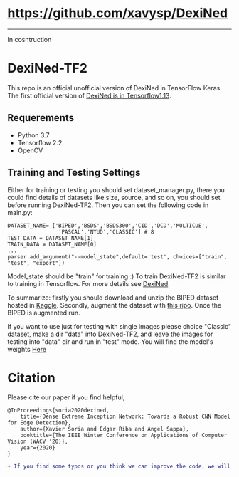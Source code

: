 # https://github.com/xavysp/DexiNed

***

In cosntruction

# DexiNed-TF2


This repo is an official unofficial version of DexiNed in TensorFlow Keras. The first official version of [DexiNed is in Tensorflow1.13](https://github.com/xavysp/DexiNed).

## Requerements

* Python 3.7
* Tensorflow 2.2.
* OpenCV

## Training and Testing  Settings

Either for training or testing you should set dataset_manager.py, there you could find details of datasets like size, source, and so on, you should set before running DexiNed-TF2.
Then you can set the following code in main.py:
```
DATASET_NAME= ['BIPED','BSDS','BSDS300','CID','DCD','MULTICUE',
                'PASCAL','NYUD','CLASSIC'] # 8
TEST_DATA = DATASET_NAME[1]
TRAIN_DATA = DATASET_NAME[0]
...
parser.add_argument("--model_state",default='test', choices=["train", "test", "export"])

```
Model_state should be "train" for training :)
To train DexiNed-TF2 is similar to training in Tensorflow. For more details see [DexiNed](https://github.com/xavysp/DexiNed/blob/master/README.md).

To summarize: firstly you should download and unzip the BIPED dataset hosted in [Kaggle](https://www.kaggle.com/xavysp/biped). Secondly, augment the dataset with [this ripo](https://github.com/xavysp/MBIPED). Once the BIPED is augmented run.

If you want to use just for testing with single images please choice "Classic" dataset, make a dir "data" into DexiNed-TF2, and leave the images for testing into "data" dir and run in "test" mode. You will find the model's weights [Here](https://drive.google.com/file/d/19Gwa6egqzNolvX4eUoXn-SjRKzxB68AA/view?usp=sharing)
 
 # Citation
Please cite our paper if you find helpful,
```
@InProceedings{soria2020dexined,
    title={Dense Extreme Inception Network: Towards a Robust CNN Model for Edge Detection},
    author={Xavier Soria and Edgar Riba and Angel Sappa},
    booktitle={The IEEE Winter Conference on Applications of Computer Vision (WACV '20)},
    year={2020}
}
```
```diff
+ If you find some typos or you think we can improve the code, we will appreciate your contribution

```
